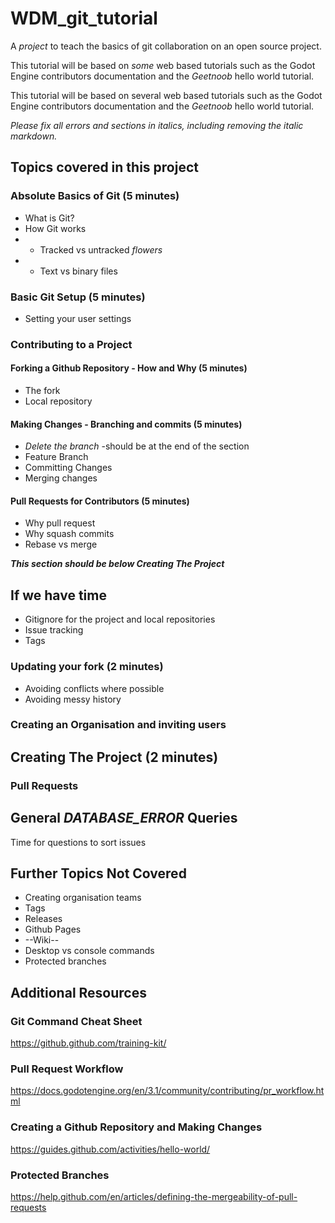 # WDM_git_tutorial
A _project_ to teach the basics of git collaboration on an open source project.


This tutorial will be based on _some_ web based tutorials such as the Godot Engine contributors documentation and the _Geetnoob_ hello world tutorial.

This tutorial will be based on several web based tutorials such as the Godot Engine contributors documentation and the _Geetnoob_ hello world tutorial.

_Please fix all errors and sections in italics, including removing the italic markdown._


## Topics covered in this project

### Absolute Basics of Git (5 minutes)
- What is Git?
- How Git works
- - Tracked vs untracked _flowers_
- - Text vs binary files

### Basic Git Setup (5 minutes)
- Setting your user settings

### Contributing to a Project
#### Forking a Github Repository - How and Why (5 minutes)
- The fork
- Local repository

#### Making Changes - Branching and commits (5 minutes)
- _Delete the branch_ -should be at the end of the section
- Feature Branch
- Committing Changes
- Merging changes

#### Pull Requests for Contributors (5 minutes)
- Why pull request
- Why squash commits
- Rebase vs merge

**_This section should be below Creating The Project_**
## If we have time
- Gitignore for the project and local repositories
- Issue tracking
- Tags

### Updating your fork (2 minutes)
- Avoiding conflicts where possible
- Avoiding messy history

### Creating an Organisation and inviting users
####

## Creating The Project (2 minutes)
### Pull Requests 

## General _DATABASE_ERROR_ Queries
Time for questions to sort issues

## Further Topics Not Covered
- Creating organisation teams
- Tags
- Releases
- Github Pages
- --Wiki--
- Desktop vs console commands
- Protected branches

## Additional Resources
### Git Command Cheat Sheet
https://github.github.com/training-kit/
### Pull Request Workflow
https://docs.godotengine.org/en/3.1/community/contributing/pr_workflow.html
### Creating a Github Repository and Making Changes
https://guides.github.com/activities/hello-world/
### Protected Branches
https://help.github.com/en/articles/defining-the-mergeability-of-pull-requests
